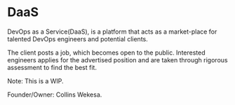 # DaaS

DevOps as a Service(DaaS), is a platform that acts as a market-place for talented DevOps engineers and potential clients.

The client posts a job, which becomes open to the public. Interested engineers applies for the advertised position and are taken through rigorous assessment to find the best fit.

Note: This is a WIP.








Founder/Owner: Collins Wekesa.

